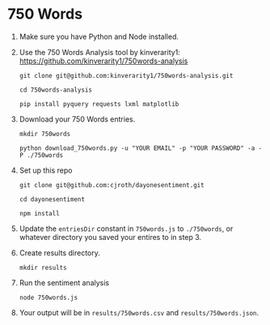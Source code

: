 # 750 Words

1. Make sure you have Python and Node installed.

2. Use the 750 Words Analysis tool by kinverarity1: https://github.com/kinverarity1/750words-analysis

    `git clone git@github.com:kinverarity1/750words-analysis.git`

    `cd 750words-analysis`

    `pip install pyquery requests lxml matplotlib`

3. Download your 750 Words entries.

    `mkdir 750words`
    
    `python download_750words.py -u "YOUR EMAIL" -p "YOUR PASSWORD" -a -P ./750words`

4. Set up this repo

    `git clone git@github.com:cjroth/dayonesentiment.git`

    `cd dayonesentiment`

    `npm install`

5. Update the `entriesDir` constant in `750words.js` to `./750words`, or whatever directory you saved your entires to in step 3.

6. Create results directory.
 
    `mkdir results`

7. Run the sentiment analysis

    `node 750words.js`

7. Your output will be in `results/750words.csv` and `results/750words.json`.
